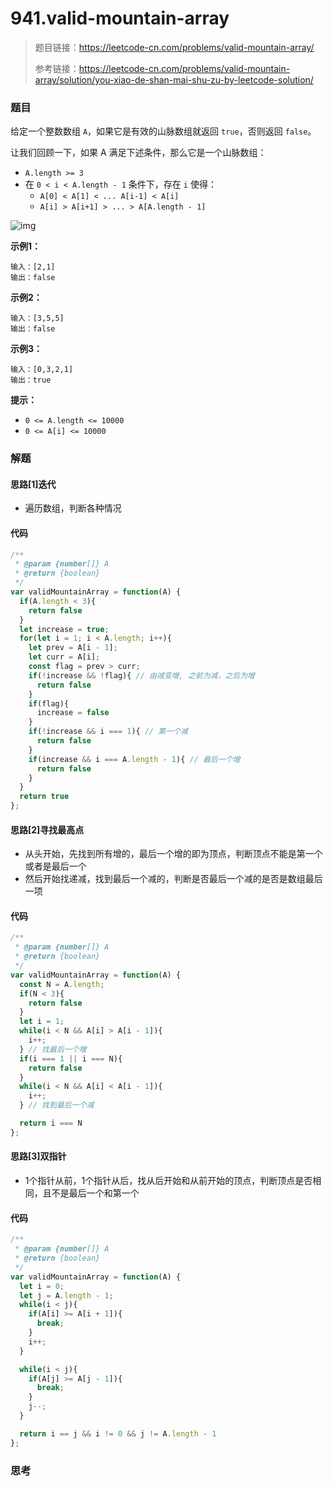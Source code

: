 # 941.valid-mountain-array

> 题目链接：https://leetcode-cn.com/problems/valid-mountain-array/
>
> 参考链接：https://leetcode-cn.com/problems/valid-mountain-array/solution/you-xiao-de-shan-mai-shu-zu-by-leetcode-solution/

### 题目

给定一个整数数组 `A`，如果它是有效的山脉数组就返回 `true`，否则返回 `false`。

让我们回顾一下，如果 A 满足下述条件，那么它是一个山脉数组：

- `A.length >= 3`
- 在 `0 < i < A.length - 1` 条件下，存在 `i` 使得：
  - `A[0] < A[1] < ... A[i-1] < A[i]`
  - `A[i] > A[i+1] > ... > A[A.length - 1]`

![img](https://assets.leetcode.com/uploads/2019/10/20/hint_valid_mountain_array.png)

**示例1：**

```
输入：[2,1]
输出：false
```

**示例2：**

```
输入：[3,5,5]
输出：false
```

**示例3：**

```
输入：[0,3,2,1]
输出：true
```

**提示：**

* `0 <= A.length <= 10000`
* `0 <= A[i] <= 10000 `



### 解题

#### 思路[1]迭代

* 遍历数组，判断各种情况

#### 代码

```javascript
/**
 * @param {number[]} A
 * @return {boolean}
 */
var validMountainArray = function(A) {
  if(A.length < 3){
    return false
  }
  let increase = true;
  for(let i = 1; i < A.length; i++){
    let prev = A[i - 1];
    let curr = A[i];
    const flag = prev > curr;
    if(!increase && !flag){ // 由减变增, 之前为减，之后为增
      return false
    }
    if(flag){
      increase = false
    }
    if(!increase && i === 1){ // 第一个减
      return false
    }
    if(increase && i === A.length - 1){ // 最后一个增
      return false
    }
  }
  return true
};
```

#### 思路[2]寻找最高点

* 从头开始，先找到所有增的，最后一个增的即为顶点，判断顶点不能是第一个或者是最后一个
* 然后开始找递减，找到最后一个减的，判断是否最后一个减的是否是数组最后一项

#### 代码

```javascript
/**
 * @param {number[]} A
 * @return {boolean}
 */
var validMountainArray = function(A) {
  const N = A.length;
  if(N < 3){
    return false
  }
  let i = 1;
  while(i < N && A[i] > A[i - 1]){
    i++;
  } // 找最后一个增
  if(i === 1 || i === N){
    return false
  }
  while(i < N && A[i] < A[i - 1]){
    i++;
  } // 找到最后一个减

  return i === N
};
```

#### 思路[3]双指针

* 1个指针从前，1个指针从后，找从后开始和从前开始的顶点，判断顶点是否相同，且不是最后一个和第一个

#### 代码

```javascript
/**
 * @param {number[]} A
 * @return {boolean}
 */
var validMountainArray = function(A) {
  let i = 0;
  let j = A.length - 1;
  while(i < j){
    if(A[i] >= A[i + 1]){
      break;
    }
    i++;
  }

  while(i < j){
    if(A[j] >= A[j - 1]){
      break;
    }
    j--;
  }

  return i == j && i != 0 && j != A.length - 1
};
```

#### 

### 思考